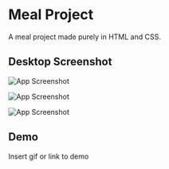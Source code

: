 
# Meal Project

A meal project made purely in HTML and CSS.

## Desktop Screenshot

![App Screenshot](<img width="1436" alt="Screenshot 2023-07-29 at 4 24 20 PM" src="https://github.com/RehaGarg/food-project/assets/140890022/a8f717db-22fe-4c01-b536-30d9b14dd68a">
)

![App Screenshot](<img width="1439" alt="Screenshot 2023-07-29 at 4 25 51 PM" src="https://github.com/RehaGarg/food-project/assets/140890022/cbf423b5-a673-4570-a49e-0d625fab42d6">
)

![App Screenshot](<img width="1440" alt="Screenshot 2023-07-29 at 4 26 09 PM" src="https://github.com/RehaGarg/food-project/assets/140890022/dd01a5bd-ce3f-444b-b528-758263d28d8a">
)

## Demo

Insert gif or link to demo

